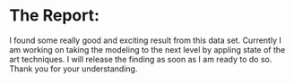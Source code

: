 # The Report:

I found some really good and exciting result from this data set. Currently I am working on taking the modeling to the next level by appling state of the art techniques. I will release the finding as soon as I am ready to do so. Thank you for your understanding.
